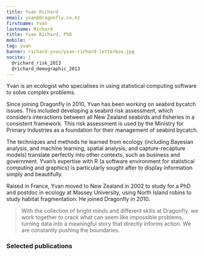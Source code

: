 ```yaml
---
title: Yvan Richard
email: yvan@dragonfly.co.nz
firstname: Yvan
lastname: Richard
title: Yvan Richard, PhD
mobile: ''
tag: yvan
banner: richard-yvan/yvan-richard-letterbox.jpg
nocite: |
  @richard_risk_2013
  @richard_demographic_2013
---
```

Yvan is an ecologist who specialises in using statistical computing software to solve complex problems. 
<!--more-->

Since joining Dragonfly in 2010, Yvan has been working on seabird bycatch issues. 
This included developing a seabird risk assessment, which considers interactions between
all New Zealand seabirds and fisheries in a consistent framework. This risk assessment is
used by the Ministry for Primary Industries as a foundation for their management
of seabird bycatch. 


The techniques and methods he learned from ecology (including Bayesian analysis, 
and machine learning, spatial analysis, and capture-recapture models) translate perfectly into other contexts, such as business and government. Yvan’s expertise with R (a software environment for statistical computing and graphics) is particularly sought after to display information simply and beautifully. 

Raised in France, Yvan moved to New Zealand in 2002 to study for a PhD and postdoc in ecology at Massey University, using North Island robins to study habitat fragmentation. He joined Dragonfly in 2010. 


>With the collection of bright minds and different skills at Dragonfly, we work together to crack what can seem like impossible problems, turning data into a meaningful story that directly informs action. We are constantly pushing the boundaries.

### Selected publications
